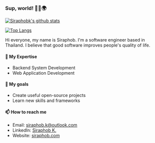 ### Sup, world! 🙋‍♂️🌍

[![Siraphobk's github stats](https://github-readme-stats.vercel.app/api?username=siraphobk&count_private=true&show_icons=true)](https://github.com/siraphobk)

[![Top Langs](https://github-readme-stats.vercel.app/api/top-langs/?username=siraphobk)](https://github.com/siraphobk)


Hi everyone, my name is Siraphob. I'm a software engineer based in Thailand. I believe that good software improves people's quality of life.

#### 💪 My Expertise
- Backend System Development
- Web Application Development

#### 🎯 My goals
- Create useful open-source projects
- Learn new skills and frameworks

#### 📫 How to reach me
- Email: siraphob.k@outlook.com
- LinkedIn: [Siraphob K.](https://www.linkedin.com/in/siraphob-kanjanasaensong-001552151/)
- Website: [siraphob.com](https://siraphob.com)
